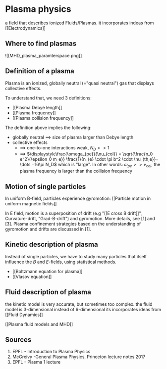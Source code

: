 # Plasma physics
a field that describes ionized Fluids/Plasmas.
it incorporates indeas from [[Electrodynamics]]

## Where to find plasmas
![[MHD_plasma_paramterspace.png]]


## Definition of a plasma
Plasma is an ionized, globally neutral (="quasi neutral") gas that displays collective effects.

To understand that, we need 3 definitions:
- [[Plasma Debye length]]
- [[Plasma frequency]]
- [[Plasma collision frequency]]

The definition above implies the following:
- globally neutral $\implies$ size of plasma larger than Debye length
- collective effects
	- $\implies$ one-to-one interactions weak, $N_D>>1$ 
	- $\implies$ $\displaystyle\frac{\omega_{pe}}{\nu_{col}} = \sqrt{\frac{n_0 e^2}{\epsilon_0 m_e}} \frac{1}{n_{e} \cdot \pi b^2 \cdot  \nu_{th,e}}= \dots =16\pi N_D$  which is "large". In other words: $\omega_{pe}>>\nu_{col}$, the plasma frequency is larger than the collision frequency


## Motion of single particles
In uniform B-field, particles experience gyromotion: [[Particle motion in uniform magnetic fields]]

In E field, motion is a superposition of drift (e.g "[[E cross B drift]]", Curvature-drift, "Grad-B-drift") and gyromotion. More details, see [1] and [3].
Plasma confinement strategies based on the understanding of gyromotion and drifts are discussed in [1].


## Kinetic description of plasma
Instead of single particles, we have to study many particles that itself influence the $B$ and $E$-fields, using statistical methods.
- [[Boltzmann equation for plasma]]
- [[Vlasov equation]]

## Fluid description of plasma
the kinetic model is very accurate, but sometimes too complex.
the fluid model is 3-dimensional instead of 6-dimensional
its incorporates ideas from [[Fluid Dynamics]]

[[Plasma fluid models and MHD]]


## Sources
1. EPFL - Introduction to Plasma Physics
3. McGreivy -General Plasma Physics, Princeton lecture notes 2017
4. EPFL - Plasma 1 lecture